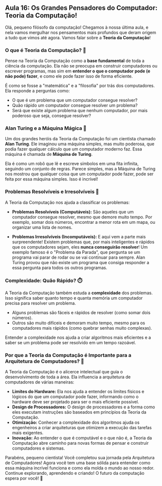 ## Aula 16: Os Grandes Pensadores do Computador: Teoria da Computação!

Olá, pequeno filósofo da computação! Chegamos à nossa última aula, e nela vamos mergulhar nos pensamentos mais profundos que deram origem a tudo que vimos até agora. Vamos falar sobre a **Teoria da Computação**!

### O que é Teoria da Computação? 🧠

Pense na Teoria da Computação como a **base fundamental** de toda a ciência da computação. Ela não se preocupa em construir computadores ou escrever programas, mas sim em **entender o que o computador pode (e não pode) fazer**, e como ele pode fazer isso de forma eficiente.

É como se fosse a "matemática" e a "filosofia" por trás dos computadores. Ela responde a perguntas como:

*   O que é um problema que um computador consegue resolver?
*   Quão rápido um computador consegue resolver um problema?
*   Será que existe algum problema que nenhum computador, por mais poderoso que seja, consegue resolver?

### Alan Turing e a Máquina Mágica 🎩

Um dos grandes heróis da Teoria da Computação foi um cientista chamado **Alan Turing**. Ele imaginou uma máquina simples, mas muito poderosa, que podia fazer qualquer cálculo que um computador moderno faz. Essa máquina é chamada de **Máquina de Turing**.

Ela é como um robô que lê e escreve símbolos em uma fita infinita, seguindo um conjunto de regras. Parece simples, mas a Máquina de Turing nos mostrou que qualquer coisa que um computador pode fazer, pode ser feita por essa máquina simples. Isso é incrível!

### Problemas Resolvíveis e Irresolvíveis 🤔

A Teoria da Computação nos ajuda a classificar os problemas:

*   **Problemas Resolvíveis (Computáveis):** São aqueles que um computador consegue resolver, mesmo que demore muito tempo. Por exemplo, somar dois números, encontrar a menor rota em um mapa, ou organizar uma lista de nomes.

*   **Problemas Irresolvíveis (Incomputáveis):** E aqui vem a parte mais surpreendente! Existem problemas que, por mais inteligentes e rápidos que os computadores sejam, eles **nunca conseguirão resolver**! Um exemplo famoso é o "Problema da Parada", que pergunta se um programa vai parar de rodar ou se vai continuar para sempre. Alan Turing provou que não existe um programa que consiga responder a essa pergunta para todos os outros programas.

### Complexidade: Quão Rápido? ⏱️

A Teoria da Computação também estuda a **complexidade** dos problemas. Isso significa saber quanto tempo e quanta memória um computador precisa para resolver um problema.

*   Alguns problemas são fáceis e rápidos de resolver (como somar dois números).
*   Outros são muito difíceis e demoram muito tempo, mesmo para os computadores mais rápidos (como quebrar senhas muito complexas).

Entender a complexidade nos ajuda a criar algoritmos mais eficientes e a saber se um problema pode ser resolvido em um tempo razoável.

### Por que a Teoria da Computação é Importante para a Arquitetura de Computadores? 🧠

A Teoria da Computação é o alicerce intelectual que guia o desenvolvimento de toda a área. Ela influencia a arquitetura de computadores de várias maneiras:

*   **Limites do Hardware:** Ela nos ajuda a entender os limites físicos e lógicos do que um computador pode fazer, informando como o hardware deve ser projetado para ser o mais eficiente possível.
*   **Design de Processadores:** O design de processadores e a forma como eles executam instruções são baseados em princípios da Teoria da Computação.
*   **Otimização:** Conhecer a complexidade dos algoritmos ajuda os engenheiros a criar arquiteturas que otimizem a execução das tarefas mais exigentes.
*   **Inovação:** Ao entender o que é computável e o que não é, a Teoria da Computação abre caminho para novas formas de pensar e construir computadores e sistemas.

Parabéns, pequeno cientista! Você completou sua jornada pela Arquitetura de Computadores! Agora você tem uma base sólida para entender como essa máquina incrível funciona e como ela molda o mundo ao nosso redor. Continue explorando, aprendendo e criando! O futuro da computação espera por você! 🚀

